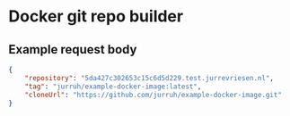 # Docker git repo builder

## Example request body
```json
{
    "repository": "5da427c302653c15c6d5d229.test.jurrevriesen.nl",
    "tag": "jurruh/example-docker-image:latest",
    "cloneUrl": "https://github.com/jurruh/example-docker-image.git"
}
```
